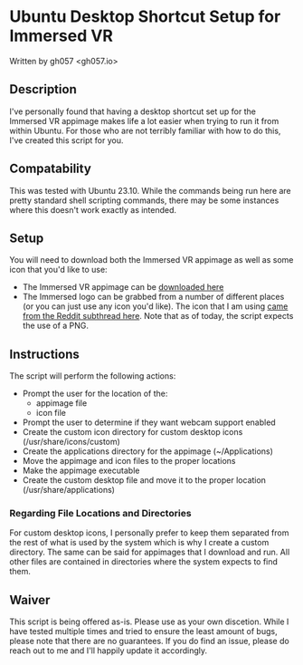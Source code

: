 # Ubuntu Desktop Shortcut Setup for Immersed VR
Written by gh057 <gh057.io>

## Description
I've personally found that having a desktop shortcut set up for the Immersed VR appimage makes life a lot easier when trying to run it from within Ubuntu. For those who are not terribly familiar with how to do this, I've created this script for you.

## Compatability
This was tested with Ubuntu 23.10. While the commands being run here are pretty standard shell scripting commands, there may be some instances where this doesn't work exactly as intended.

## Setup
You will need to download both the Immersed VR appimage as well as some icon that you'd like to use:
* The Immersed VR appimage can be [downloaded here](https://static.immersed.com/dl/Immersed-x86_64.AppImage)
* The Immersed logo can be grabbed from a number of different places (or you can just use any icon you'd like). The icon that I am using [came from the Reddit subthread here](https://www.reddit.com/r/Immersed/). Note that as of today, the script expects the use of a PNG.

## Instructions
The script will perform the following actions:
* Prompt the user for the location of the:
    * appimage file
    * icon file
* Prompt the user to determine if they want webcam support enabled
* Create the custom icon directory for custom desktop icons (/usr/share/icons/custom)
* Create the applications directory for the appimage (~/Applications)
* Move the appimage and icon files to the proper locations
* Make the appimage executable
* Create the custom desktop file and move it to the proper location (/usr/share/applications)

### Regarding File Locations and Directories
For custom desktop icons, I personally prefer to keep them separated from the rest of what is used by the system which is why I create a custom directory. The same can be said for appimages that I download and run. All other files are contained in directories where the system expects to find them.

## Waiver
This script is being offered as-is. Please use as your own discetion. While I have tested multiple times and tried to ensure the least amount of bugs, please note that there are no guarantees. If you do find an issue, please do reach out to me and I'll happily update it accordingly.